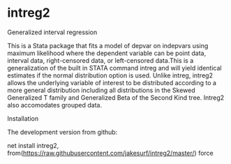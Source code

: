 # intreg2
Generalized interval regression

This is a Stata package that fits a model of depvar on indepvars using maximum likelihood where the dependent variable can be point data, interval data, right-censored data, or left-censored data.This is a generalization of the built in STATA command intreg and will yield identical estimates if the normal distribution option is used.  Unlike intreg, intreg2 allows the underlying variable of interest to be distributed according to a more general distribution including all distributions in the Skewed Generalized T family and Generalized Beta of the Second Kind tree. Intreg2 also accomodates grouped data.


Installation

The development version from github:

net install intreg2, from(https://raw.githubusercontent.com/jakesurf/intreg2/master/) force
